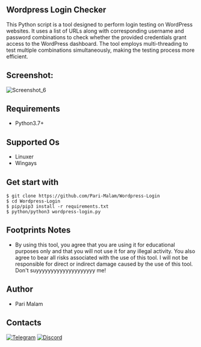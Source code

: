 ## Wordpress Login Checker
This Python script is a tool designed to perform login testing on WordPress websites. It uses a list of URLs along with corresponding username and password combinations to check whether the provided credentials grant access to the WordPress dashboard. The tool employs multi-threading to test multiple combinations simultaneously, making the testing process more efficient.
## Screenshot:
![Screenshot_6](https://github.com/Pari-Malam/Wordpress-Login/assets/25004320/814c61ad-5a0f-40ac-9112-3a67bc18cdbc)
## Requirements
- Python3.7+
## Supported Os
- Linuxer
- Wingays
## Get start with
```
$ git clone https://github.com/Pari-Malam/Wordpress-Login
$ cd Wordpress-Login
$ pip/pip3 install -r requirements.txt
$ python/python3 wordpress-login.py
```
## Footprints Notes
- By using this tool, you agree that you are using it for educational purposes only and that you will not use it for any illegal activity. You also agree to bear all risks associated with the use of this tool. I will not be responsible for direct or indirect damage caused by the use of this tool. Don't suyyyyyyyyyyyyyyyyyyyy me!
## Author
- Pari Malam
## Contacts
[![Telegram](https://img.shields.io/badge/-Telegram-blue)](https://telegram.me/SurpriseMTFK)
[![Discord](https://img.shields.io/badge/-Discord-purple)](https://discordapp.com/users/829404192585678858)
